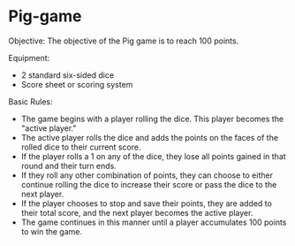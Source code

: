 # Pig-game
Objective:
The objective of the Pig game is to reach 100 points.

Equipment:
<ul>
<li>2 standard six-sided dice
<li>Score sheet or scoring system
</ul>
Basic Rules:
<ul>
<li>The game begins with a player rolling the dice. This player becomes the "active player."
<li>The active player rolls the dice and adds the points on the faces of the rolled dice to their current score.
<li>If the player rolls a 1 on any of the dice, they lose all points gained in that round and their turn ends.
<li>If they roll any other combination of points, they can choose to either continue rolling the dice to increase their score or pass the dice to the next player.
<li>If the player chooses to stop and save their points, they are added to their total score, and the next player becomes the active player.
<li>The game continues in this manner until a player accumulates 100 points to win the game.
</ul>
